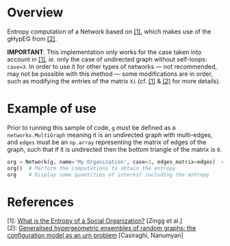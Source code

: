 # Overview
Entropy computation of a Network based on [\[1\]][1], which makes use of the gHypEG from [\[2\]][2].

**IMPORTANT**: This implementation only works for the case taken into account in [\[1\]][1], _ie._ only the case of undirected graph without self-loops: `case=3`. In order to use it for other types of networks &mdash; not recommended, may not be possible with this method &mdash; some modifications are in order, such as modifying the entries of the matrix `Xi` (cf. [\[1\]][1] & [\[2\]][2] for more details).  

# Example of use
Prior to running this sample of code, `g` must be defined as a `networkx.MultiGraph` meaning it is an undirected graph with multi-edges, and `edges` must be an `np.array` representing the matrix of edges of the graph, such that if it is undirected then the bottom triangle of the matrix is `0`.
```py
org = Network(g, name='My Organization', case=3, edges_matrix=edges)  # Initiate the object
org()  # Perform the computations to obtain the entropy
org    # Display some quantities of interest including the entropy
```

# References
\[1\]: [What is the Entropy of a Social Organization?](https://arxiv.org/abs/1905.09772) \[Zingg et al.\]  
\[2\]: [Generalised hypergeometric ensembles of random graphs: the configuration model as an urn problem](https://arxiv.org/abs/1810.06495) \[Casiraghi, Nanumyan\]  

[1]: https://arxiv.org/abs/1905.09772  
[2]: https://arxiv.org/abs/1810.06495  
